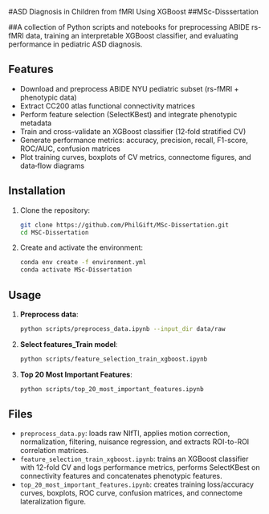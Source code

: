 #ASD Diagnosis in Children from fMRI Using XGBoost
##MSc-Disssertation


##A collection of Python scripts and notebooks for preprocessing ABIDE rs-fMRI data, training an interpretable XGBoost classifier, and evaluating performance in pediatric ASD diagnosis.


## Features

* Download and preprocess ABIDE NYU pediatric subset (rs-fMRI + phenotypic data)
* Extract CC200 atlas functional connectivity matrices
* Perform feature selection (SelectKBest) and integrate phenotypic metadata
* Train and cross-validate an XGBoost classifier (12‑fold stratified CV)
* Generate performance metrics: accuracy, precision, recall, F1-score, ROC/AUC, confusion matrices
* Plot training curves, boxplots of CV metrics, connectome figures, and data‑flow diagrams



## Installation

1. Clone the repository:

   ```bash
   git clone https://github.com/PhilGift/MSc-Dissertation.git
   cd MSC-Dissertation
   ```
2. Create and activate the environment:

   ```bash
   conda env create -f environment.yml
   conda activate MSc-Dissertation
   ```

## Usage

1. **Preprocess data**:

   ```bash
   python scripts/preprocess_data.ipynb --input_dir data/raw 
   ```
2. **Select features_Train model**:

   ```bash
   python scripts/feature_selection_train_xgboost.ipynb 
   ```
3. **Top 20 Most Important Features**:

   ```bash
   python scripts/top_20_most_important_features.ipynb 
   ```

## Files

* `preprocess_data.py`: loads raw NIfTI, applies motion correction, normalization, filtering, nuisance regression, and extracts ROI-to-ROI correlation matrices.
* `feature_selection_train_xgboost.ipynb`: trains an XGBoost classifier with 12-fold CV and logs performance metrics, performs SelectKBest on connectivity features and concatenates phenotypic features.
* `top_20_most_important_features.ipynb`: creates training loss/accuracy curves, boxplots, ROC curve, confusion matrices, and connectome lateralization figure.


